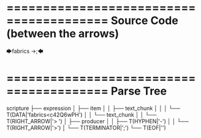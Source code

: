 ========================================
Source Code (between the arrows)
========================================

🡆fabrics<c42Q6wPH> ->;🡄

========================================
Parse Tree
========================================

scripture
├── expression
│   ├── item
│   │   ├── text_chunk
│   │   │   └── T(DATA|'fabrics<c42Q6wPH')
│   │   └── text_chunk
│   │       └── T(RIGHT_ARROW|'> ')
│   ├── producer
│   │   ├── T(HYPHEN|'-')
│   │   └── T(RIGHT_ARROW|'>')
│   └── T(TERMINATOR|';')
└── T(EOF|'<EOF>')